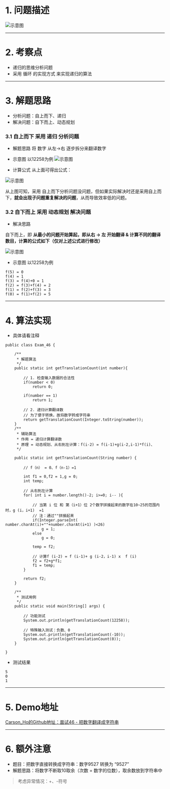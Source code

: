# 1. 问题描述
![示意图](http://upload-images.jianshu.io/upload_images/944365-30f0c23500d63461.png?imageMogr2/auto-orient/strip%7CimageView2/2/w/1240)


***
# 2. 考察点
- 递归的思维分析问题
- 采用 循环 的实现方式 来实现递归的算法
***
# 3. 解题思路
- 分析问题：自上而下、递归
- 解决问题：自下而上、动态规划

### 3.1 自上而下 采用 递归 分析问题
- 解题思路
将 数字 从左->右 逐步拆分来翻译数字

- 示意图
以12258为例
![示意图](http://upload-images.jianshu.io/upload_images/944365-871f3b75783cd353.png?imageMogr2/auto-orient/strip%7CimageView2/2/w/1240)

- 计算公式
从上面可得出公式：

![示意图](http://upload-images.jianshu.io/upload_images/944365-7a3ba00879bbb36a.png?imageMogr2/auto-orient/strip%7CimageView2/2/w/1240)


从上图可知，采用 自上而下分析问题没问题，但如果实际解决时还是采用自上而下，**就会出现子问题重复解决的问题**，从而导致效率低的问题。

### 3.2 自下而上 采用 动态规划 解决问题
- 解决思路

自下而上，即 **从最小的问题开始算起，即从右 -> 左 开始翻译 & 计算不同的翻译数目，计算的公式如下（仅对上述公式进行修改）**

![示意图](http://upload-images.jianshu.io/upload_images/944365-df31af1988575f8e.png?imageMogr2/auto-orient/strip%7CimageView2/2/w/1240)

- 示意图
以12258为例
```
f(5) = 0
f(4) = 1
f(3) = f(4)+0 = 1
f(2) = f(3)+f(4) = 2
f(1) = f(2)+f(3) = 3 
f(0) = f(1)+f(2) = 5
```

***




# 4. 算法实现
- 具体请看注释

```
public class Exam_46 {

    /**
     * 解题算法
     */
    public static int getTranslationCount(int number){

        // 1. 检查输入数据的合法性
        if(number < 0)
            return 0;

        if(number == 1)
            return 1;

        // 2. 递归计算翻译数
        // 为了便于转换，故将数字转成字符串
        return getTranslationCount(Integer.toString(number));
    }
    /**
     * 辅助算法
     * 作用 = 递归计算翻译数
     * 原理 = 动态规划、从右到左计算：f(i-2) = f(i-1)+g(i-2,i-1)*f(i)、
     */

    public static int getTranslationCount(String number) {
        
        // f（n） = 0、f（n-1）=1

        int f1 = 0,f2 = 1,g = 0;
        int temp;

        // 从右到左计算
        for( int i = number.length()-2; i>=0; i-- ){
            
            // 当第 i 位 和 第（i+1）位 2个数字拼接起来的数字在10~25的范围内时，g (i，i+1)  =1
            // 注：通过""拼接起来
            if(Integer.parseInt( number.charAt(i)+""+number.charAt(i+1) )<26)
                g = 1;
            else
                g = 0;

            temp = f2;
            
            // 计算f (i-2) = f (i-1)+ g (i-2，i-1) x  f (i)
            f2 = f2+g*f1;
            f1 = temp;
        }
        
        return f2;
    }

    /**
     * 测试用例
     */
    public static void main(String[] args) {

        // 功能测试
        System.out.println(getTranslationCount(12258));
        
        // 特殊输入测试：负数、0
        System.out.println(getTranslationCount(-10));
        System.out.println(getTranslationCount(0));
    }

}
```

- 测试结果

```
5
0
1
```

***
# 5. Demo地址
[Carson_Ho的Github地址：面试46 - 把数字翻译成字符串](https://github.com/Carson-Ho/AlgorithmLearning)

***

# 6. 额外注意
- 题目：把数字直接转换成字符串：数字9527 转换为 “9527”
- 解题思路：将数字不断取10取余（次数 = 数字的位数），取余数放到字符串中
>考虑异常情况：+、-符号
